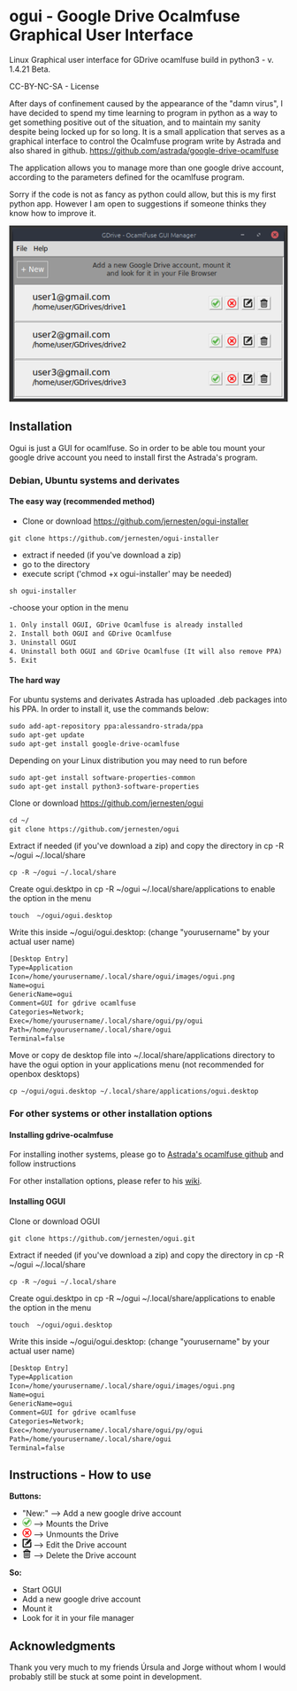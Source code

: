 # ogui - Google Drive Ocalmfuse Graphical User Interface
Linux Graphical user interface for GDrive ocamlfuse build in python3 - v. 1.4.21 Beta.

CC-BY-NC-SA - License

After days of confinement caused by the appearance of the "damn virus", I have decided to spend my time learning to program in python as a way to get something positive out of the situation, and to maintain my sanity despite being locked up for so long.
It is a small application that serves as a graphical interface to control the Ocalmfuse program write by Astrada and also shared in github.
https://github.com/astrada/google-drive-ocamlfuse

The application allows you to manage more than one google drive account, according to the parameters defined for the ocamlfuse program.

Sorry if the code is not as fancy as python could allow, but this is my first python app. However I am open to suggestions if someone thinks they know how to improve it.

![ogui sample](https://github.com/jernesten/ogui/blob/master/images/ogui-sample.png "OGUI Image Sample")

## Installation

 Ogui is just a GUI for ocamlfuse.
 So in order to be able tou mount your google drive account you need to install first the Astrada's program.
 
### Debian, Ubuntu systems and derivates

#### The easy way (recommended method)

- Clone or download https://github.com/jernesten/ogui-installer
```
git clone https://github.com/jernesten/ogui-installer
```
- extract if needed (if you've download a zip)
- go to the directory
- execute script ('chmod +x ogui-installer' may be needed)
```
sh ogui-installer
```
-choose your option in the menu
```
1. Only install OGUI, GDrive Ocamlfuse is already installed
2. Install both OGUI and GDrive Ocamlfuse
3. Uninstall OGUI
4. Uninstall both OGUI and GDrive Ocamlfuse (It will also remove PPA)
5. Exit            
```
#### The hard way

For ubuntu systems and derivates Astrada has uploaded .deb packages into his PPA. In order to install it, use the commands below:
```
sudo add-apt-repository ppa:alessandro-strada/ppa
sudo apt-get update
sudo apt-get install google-drive-ocamlfuse
```
Depending on your Linux distribution you may need to run before
```
sudo apt-get install software-properties-common
sudo apt-get install python3-software-properties
```
Clone or download https://github.com/jernesten/ogui
```
cd ~/
git clone https://github.com/jernesten/ogui
```
Extract if needed (if you've download a zip) and copy the directory in cp -R ~/ogui ~/.local/share
```
cp -R ~/ogui ~/.local/share
```
Create ogui.desktpo in cp -R ~/ogui ~/.local/share/applications to enable the option in the menu
```
touch  ~/ogui/ogui.desktop
```
Write this inside ~/ogui/ogui.desktop: (change "yourusername" by your actual user name)
```
[Desktop Entry]
Type=Application
Icon=/home/yourusername/.local/share/ogui/images/ogui.png
Name=ogui
GenericName=ogui
Comment=GUI for gdrive ocamlfuse
Categories=Network;
Exec=/home/yourusername/.local/share/ogui/py/ogui
Path=/home/yourusername/.local/share/ogui
Terminal=false
```
Move or copy de desktop file into ~/.local/share/applications directory to have the ogui option in your applications menu (not recommended for openbox desktops)
```
cp ~/ogui/ogui.desktop ~/.local/share/applications/ogui.desktop
```

### For other systems or other installation options

#### Installing gdrive-ocalmfuse
For installing inother systems, please go to [Astrada's ocamlfuse github](https://github.com/astrada/google-drive-ocamlfuse) and follow instructions

For other installation options, please refer to his [wiki](https://github.com/astrada/google-drive-ocamlfuse/wiki/Installation).

#### Installing OGUI

Clone or download OGUI
```
git clone https://github.com/jernesten/ogui.git
```
Extract if needed (if you've download a zip) and copy the directory in cp -R ~/ogui ~/.local/share
```
cp -R ~/ogui ~/.local/share
```
Create ogui.desktpo in cp -R ~/ogui ~/.local/share/applications to enable the option in the menu
```
touch  ~/ogui/ogui.desktop
```
Write this inside ~/ogui/ogui.desktop: (change "yourusername" by your actual user name)
```
[Desktop Entry]
Type=Application
Icon=/home/yourusername/.local/share/ogui/images/ogui.png
Name=ogui
GenericName=ogui
Comment=GUI for gdrive ocamlfuse
Categories=Network;
Exec=/home/yourusername/.local/share/ogui/py/ogui
Path=/home/yourusername/.local/share/ogui
Terminal=false
```

## Instructions - How to use

**Buttons:**

- "New:" --> Add a new google drive account
- ![Mount](https://github.com/jernesten/ogui/blob/master/images/mount.png) --> Mounts the Drive
- ![Unmount](https://github.com/jernesten/ogui/blob/master/images/unmount.png) --> Unmounts the Drive
- ![Edit](https://github.com/jernesten/ogui/blob/master/images/edit.png) --> Edit the Drive account
- ![Delete](https://github.com/jernesten/ogui/blob/master/images/delete.png) --> Delete the Drive account

**So:**
- Start OGUI
- Add a new google drive account
- Mount it
- Look for it in your file manager

## Acknowledgments

Thank you very much to my friends Úrsula and Jorge without whom I would probably still be stuck at some point in development.
	

